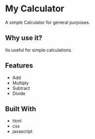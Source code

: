 # My Calculator

A simple Calculator for general purposes.

## Why use it?

Its useful for simple calculations.

## Features

* Add
* Multiply
* Subtract
* Divide

## Built With

* html
* css
* javascript



